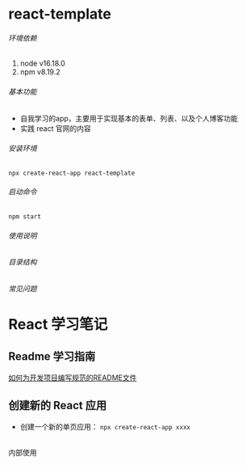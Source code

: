 react-template
====
###### 环境依赖
1. node v16.18.0
2. npm v8.19.2
###### 基本功能
* 自我学习的app，主要用于实现基本的表单、列表、以及个人博客功能
* 实践 react 官网的内容
###### 安装环境
`npx create-react-app react-template`
###### 启动命令
`npm start`

###### 使用说明
###### 目录结构
###### 常见问题
# React 学习笔记
## Readme 学习指南
[如何为开发项目编写规范的README文件](https://www.bbsmax.com/A/gVdn9VYE5W/)
## 创建新的 React 应用
* 创建一个新的单页应用： `npx create-react-app xxxx`
<br/>
内部使用
